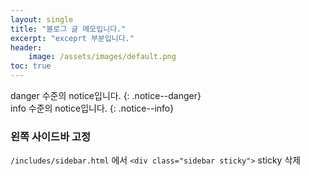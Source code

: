 ```yaml
---
layout: single
title: "블로그 글 메모입니다."
excerpt: "exceprt 부분입니다."
header:
    image: /assets/images/default.png
toc: true
---
```

danger 수준의 notice입니다.
{: .notice--danger}  
info 수준의 notice입니다.
{: .notice--info}
### 왼쪽 사이드바 고정
`/includes/sidebar.html` 에서 `<div class="sidebar sticky">` sticky 삭제